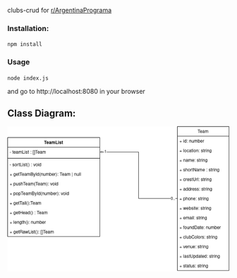 clubs-crud for [r/ArgentinaPrograma](https://github.com/r-argentina-programa)

### Installation:
`npm install`
### Usage
`node index.js`

and go to http://localhost:8080 in your browser

## Class Diagram:
![Class Diagram](Class%20Diagram.png)
